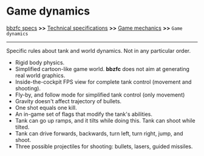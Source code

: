 # Game dynamics

[bbzfc specs](../bbzfc_specs.md) **>>** [Technical specifications](technical_specifications.md) **>>** [Game mechanics](game_mechanics.md) **>>** `Game dynamics`

---

Specific rules about tank and world dynamics. Not in any particular order.

- Rigid body physics.
- Simplified cartoon-like game world. **bbzfc** does not aim at generating real world graphics.
- Inside-the-cockpit FPS view for complete tank control (movement and shooting).
- Fly-by, and follow mode for simplified tank control (only movement)
- Gravity doesn't affect trajectory of bullets.
- One shot equals one kill.
- An in-game set of flags that modify the tank's abilities.
- Tank can go up ramps, and it tilts while doing this. Tank can shoot while tilted.
- Tank can drive forwards, backwards, turn left, turn right, jump, and shoot.
- Three possible projectiles for shooting: bullets, lasers, guided missiles.
